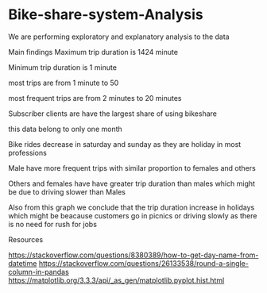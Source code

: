 # Bike-share-system-Analysis


We are performing exploratory and explanatory analysis to the data

Main findings
Maximum trip duration is 1424 minute

Minimum trip duration is 1 minute

most trips are from 1 minute to 50

most frequent trips are from 2 minutes to 20 minutes

Subscriber clients are have the largest share of using bikeshare

this data belong to only one month

Bike rides decrease in saturday and sunday as they are holiday in most professions


Male have more frequent trips with similar proportion to females and others

Others and females have have greater trip duration than males which might be due to driving slower than Males

Also from this graph we conclude that the trip duration increase in holidays which might be beacause customers go in picnics or driving slowly as there is no need for rush for jobs

Resources

https://stackoverflow.com/questions/8380389/how-to-get-day-name-from-datetime
https://stackoverflow.com/questions/26133538/round-a-single-column-in-pandas
https://matplotlib.org/3.3.3/api/_as_gen/matplotlib.pyplot.hist.html
